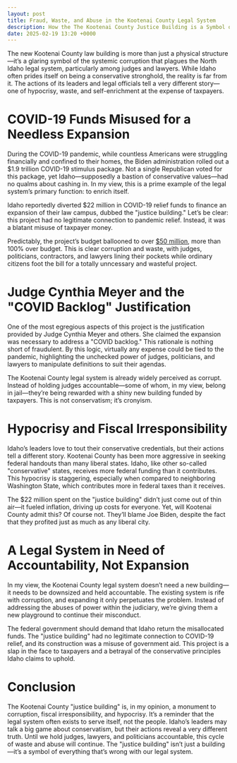 ```yaml
---
layout: post
title: Fraud, Waste, and Abuse in the Kootenai County Legal System
description: How the The Kootenai County Justice Building is a Symbol of Larger Systemic Corruption
date: 2025-02-19 13:20 +0000
---
```

The new Kootenai County law building is more than just a physical structure—it’s a glaring symbol of the systemic corruption that plagues the North Idaho legal system, particularly among judges and lawyers. While Idaho often prides itself on being a conservative stronghold, the reality is far from it. The actions of its leaders and legal officials tell a very different story—one of hypocrisy, waste, and self-enrichment at the expense of taxpayers.  

# COVID-19 Funds Misused for a Needless Expansion  

During the COVID-19 pandemic, while countless Americans were struggling financially and confined to their homes, the Biden administration rolled out a $1.9 trillion COVID-19 stimulus package. Not a single Republican voted for this package, yet Idaho—supposedly a bastion of conservative values—had no qualms about cashing in. In my view, this is a prime example of the legal system’s primary function: to enrich itself.  

Idaho reportedly diverted $22 million in COVID-19 relief funds to finance an expansion of their law campus, dubbed the "justice building." Let’s be clear: this project had no legitimate connection to pandemic relief. Instead, it was a blatant misuse of taxpayer money. 

Predictably, the project’s budget ballooned to over [$50 million](https://kootenaijournal.com/2023/12/11/justice-center/), more than 100% over budget. This is clear corruption and waste, with judges, politicians, contractors, and lawyers lining their pockets while ordinary citizens foot the bill for a totally unncessary and wasteful project.  

# Judge Cynthia Meyer and the "COVID Backlog" Justification  

One of the most egregious aspects of this project is the justification provided by Judge Cynthia Meyer and others. She claimed the expansion was necessary to address a "COVID backlog." This rationale is nothing short of fraudulent. By this logic, virtually any expense could be tied to the pandemic, highlighting the unchecked power of judges, politicians, and lawyers to manipulate definitions to suit their agendas.  

The Kootenai County legal system is already widely perceived as corrupt. Instead of holding judges accountable—some of whom, in my view, belong in jail—they’re being rewarded with a shiny new building funded by taxpayers. This is not conservatism; it’s cronyism.  

# Hypocrisy and Fiscal Irresponsibility  

Idaho’s leaders love to tout their conservative credentials, but their actions tell a different story. Kootenai County has been more aggressive in seeking federal handouts than many liberal states. Idaho, like other so-called "conservative" states, receives more federal funding than it contributes. This hypocrisy is staggering, especially when compared to neighboring Washington State, which contributes more in federal taxes than it receives.  

The $22 million spent on the "justice building" didn’t just come out of thin air—it fueled inflation, driving up costs for everyone. Yet, will Kootenai County admit this? Of course not. They’ll blame Joe Biden, despite the fact that they profited just as much as any liberal city.  

# A Legal System in Need of Accountability, Not Expansion  

In my view, the Kootenai County legal system doesn’t need a new building—it needs to be downsized and held accountable. The existing system is rife with corruption, and expanding it only perpetuates the problem. Instead of addressing the abuses of power within the judiciary, we’re giving them a new playground to continue their misconduct.  

The federal government should demand that Idaho return the misallocated funds. The "justice building" had no legitimate connection to COVID-19 relief, and its construction was a misuse of government aid. This project is a slap in the face to taxpayers and a betrayal of the conservative principles Idaho claims to uphold.  

# Conclusion  

The Kootenai County "justice building" is, in my opinion, a monument to corruption, fiscal irresponsibility, and hypocrisy. It’s a reminder that the legal system often exists to serve itself, not the people. Idaho’s leaders may talk a big game about conservatism, but their actions reveal a very different truth. Until we hold judges, lawyers, and politicians accountable, this cycle of waste and abuse will continue. The "justice building" isn’t just a building—it’s a symbol of everything that’s wrong with our legal system.
